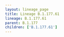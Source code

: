 ```yaml
---
layout: lineage_page
title: Lineage B.1.177.61
lineage: B.1.177.61
parent: B.1.177
children: ['B.1.177.61']
---
```

